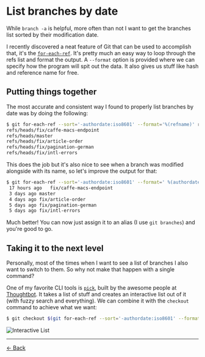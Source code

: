 [back]: https://github.com/rafaelrinaldi/til/tree/master/git
[for-each-ref]: https://git-scm.com/docs/git-for-each-ref
[pick]: https://github.com/calleerlandsson/pick
[thoughtbot]: https://thoughtbot.com

# List branches by date

While `branch -a` is helpful, more often than not I want to get the branches list sorted by their modification date.

I recently discovered a neat feature of Git that can be used to accomplish that, it's the [`for-each-ref`][for-each-ref].
It's pretty much an easy way to loop through the refs list and format the output. A `--format` option is provided where we can specify how the program will spit out the data. It also gives us stuff like hash and reference name for free.

## Putting things together

The most accurate and consistent way I found to properly list branches by date was by doing the following:

```sh
$ git for-each-ref --sort='-authordate:iso8601' --format='%(refname)' refs/heads
refs/heads/fix/caffe-macs-endpoint
refs/heads/master
refs/heads/fix/article-order
refs/heads/fix/pagination-german
refs/heads/fix/intl-errors
```

This does the job but it's also nice to see when a branch was modified alongside with its name, so let's improve the output for that:

```sh
$ git for-each-ref --sort='-authordate:iso8601' --format=' %(authordate:relative)%09%(refname:short)' refs/heads
 17 hours ago	fix/caffe-macs-endpoint
 3 days ago	master
 4 days ago	fix/article-order
 5 days ago	fix/pagination-german
 5 days ago	fix/intl-errors
```

Much better! You can now just assign it to an alias (I use `git branches`) and you're good to go.

## Taking it to the next level

Personally, most of the times when I want to see a list of branches I also want to switch to them. So why not make that happen with a single command?

One of my favorite CLI tools is [`pick`][pick], built by the awesome people at [Thoughtbot][thoughtbot]. It takes a list of stuff and creates an interactive list out of it (with fuzzy search and everything). We can combine it with the `checkout` command to achieve what we want:

```sh
$ git checkout $(git for-each-ref --sort='-authordate:iso8601' --format=' %(authordate:relative)%09%(refname:short)' refs/heads | pick | cut -f2)
```

![Interactive List](git-checkout-pick.gif)

---

[← Back][back]
